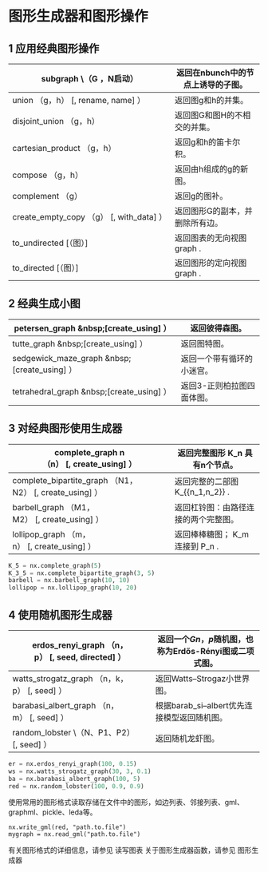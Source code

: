 # 图形生成器和图形操作

## 1 应用经典图形操作


| subgraph&nbsp;\（G&nbsp;，N启动） | 返回在nbunch中的节点上诱导的子图。 |
|---|---|
| union&nbsp;（g，h）&nbsp;[,&nbsp;rename,&nbsp;name]&nbsp;） | 返回图g和h的并集。 |
| disjoint_union&nbsp;（g，h） | 返回图G和图H的不相交的并集。 |
| cartesian_product&nbsp;（g，h） | 返回g和h的笛卡尔积。 |
| compose&nbsp;（g，h） | 返回由h组成的g的新图。 |
| complement&nbsp;（g） | 返回g的图补。 |
| create_empty_copy&nbsp;（g）&nbsp;[,&nbsp;with_data]&nbsp;） | 返回图形G的副本，并删除所有边。 |
| to_undirected&nbsp;[（图）] | 返回图表的无向视图 graph . |
| to_directed&nbsp;[（图）] | 返回图形的定向视图 graph . |


## 2 经典生成小图


| petersen_graph&nbsp;\&nbsp;[create_using]&nbsp;） | 返回彼得森图。 |
|---|---|
| tutte_graph&nbsp;\&nbsp;[create_using]&nbsp;） | 返回图特图。 |
| sedgewick_maze_graph&nbsp;\&nbsp;[create_using]&nbsp;） | 返回一个带有循环的小迷宫。 |
| tetrahedral_graph&nbsp;\&nbsp;[create_using]&nbsp;） | 返回3-正则柏拉图四面体图。 |


## 3 对经典图形使用生成器


| complete_graph&nbsp;n（n）&nbsp;[,&nbsp;create_using]&nbsp;） | 返回完整图形 K_n 具有n个节点。 |
|---|---|
| complete_bipartite_graph&nbsp;（N1，N2）&nbsp;[,&nbsp;create_using]&nbsp;） | 返回完整的二部图 K_{{n_1,n_2}} . |
| barbell_graph&nbsp;（M1，M2）&nbsp;[,&nbsp;create_using]&nbsp;） | 返回杠铃图：由路径连接的两个完整图。 |
| lollipop_graph&nbsp;（m，n）&nbsp;[,&nbsp;create_using]&nbsp;） | 返回棒棒糖图； K_m 连接到 P_n . |


```py
K_5 = nx.complete_graph(5)
K_3_5 = nx.complete_bipartite_graph(3, 5)
barbell = nx.barbell_graph(10, 10)
lollipop = nx.lollipop_graph(10, 20)
```


## 4 使用随机图形生成器


| erdos_renyi_graph&nbsp;（n，p）&nbsp;[,&nbsp;seed,&nbsp;directed]&nbsp;） | 返回一个$G{n，p}$随机图，也称为Erdős-Rényi图或二项式图。 |
|---|---|
| watts_strogatz_graph&nbsp;（n，k，p）&nbsp;[,&nbsp;seed]&nbsp;） | 返回Watts–Strogaz小世界图。 |
| barabasi_albert_graph&nbsp;（n，m）&nbsp;[,&nbsp;seed]&nbsp;） | 根据barab_si–albert优先连接模型返回随机图。 |
| random_lobster&nbsp;\（N、P1、P2）[,&nbsp;seed]&nbsp;） | 返回随机龙虾图。 |


```py
er = nx.erdos_renyi_graph(100, 0.15)
ws = nx.watts_strogatz_graph(30, 3, 0.1)
ba = nx.barabasi_albert_graph(100, 5)
red = nx.random_lobster(100, 0.9, 0.9)
```

使用常用的图形格式读取存储在文件中的图形，如边列表、邻接列表、gml、graphml、pickle、leda等。

```
nx.write_gml(red, "path.to.file")
mygraph = nx.read_gml("path.to.file")
```
有关图形格式的详细信息，请参见 读写图表 关于图形生成器函数，请参见 图形生成器
